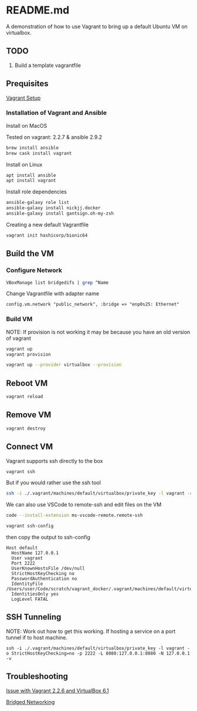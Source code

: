 # README.md
A demonstration of how to use Vagrant to bring up a default Ubuntu VM on virtualbox.  
## TODO
1. Build a template vagrantfile

## Prequisites
[Vagrant Setup](https://www.vagrantup.com/intro/getting-started/project_setup.html)

### Installation of Vagrant and Ansible
Install on MacOS 

Tested on vagrant: 2.2.7 & ansible 2.9.2

```sh
brew install ansible
brew cask install vagrant
```

Install on Linux
```sh
apt install ansible
apt install vagrant
```

Install role dependencies
```sh
ansible-galaxy role list
ansible-galaxy install nickjj.docker
ansible-galaxy install gantsign.oh-my-zsh 
```

Creating a new default Vagrantfile
```sh
vagrant init hashicorp/bionic64
```

## Build the VM

### Configure Network
```sh
VBoxManage list bridgedifs | grep ^Name
```

Change Vagrantfile with adapter name
```
config.vm.network "public_network", :bridge => "enp0s25: Ethernet"
```

### Build VM
NOTE: If provision is not working it may be because you have an old version of vagrant 
```sh
vagrant up
vagrant provision
```

```sh
vagrant up --provider virtualbox --provision
```

## Reboot VM
```sh
vagrant reload
```

## Remove VM
```sh
vagrant destroy
```
## Connect VM 
Vagrant supports ssh directly to the box
```sh
vagrant ssh
```

But if you would rather use the ssh tool
```sh
ssh -i ./.vagrant/machines/default/virtualbox/private_key -l vagrant -o StrictHostKeyChecking=no -p 2222 127.0.0.1
```

We can also use VSCode to remote-ssh and edit files on the VM
```sh
code --install-extension ms-vscode-remote.remote-ssh
```

```sh
vagrant ssh-config
``` 
then copy the output to ssh-config

```
Host default
  HostName 127.0.0.1
  User vagrant
  Port 2222
  UserKnownHostsFile /dev/null
  StrictHostKeyChecking no
  PasswordAuthentication no
  IdentityFile /Users/user/Code/scratch/vagrant_docker/.vagrant/machines/default/virtualbox/private_key
  IdentitiesOnly yes
  LogLevel FATAL
```

## SSH Tunneling
NOTE: Work out how to get this working.
If hosting a service on a port tunnel if to host machine. 
```
ssh -i ./.vagrant/machines/default/virtualbox/private_key -l vagrant -o StrictHostKeyChecking=no -p 2222 -L 8080:127.0.0.1:8080 -N 127.0.0.1 -v
```

## Troubleshooting

[Issue with Vagrant 2.2.6 and VirtualBox 6.1](https://github.com/oracle/vagrant-boxes/issues/178)

[Bridged Networking](https://github.com/daftlabs/creed/wiki/Set-up-Vagrant-network-bridge)
